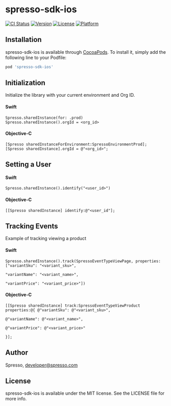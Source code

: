 # spresso-sdk-ios

[![CI Status](https://img.shields.io/travis/Spresso/spresso-sdk-ios.svg?style=flat)](https://travis-ci.org/Spresso/spresso-sdk-ios)
[![Version](https://img.shields.io/cocoapods/v/spresso-sdk-ios.svg?style=flat)](https://cocoapods.org/pods/spresso-sdk-ios)
[![License](https://img.shields.io/cocoapods/l/spresso-sdk-ios.svg?style=flat)](https://cocoapods.org/pods/spresso-sdk-ios)
[![Platform](https://img.shields.io/cocoapods/p/spresso-sdk-ios.svg?style=flat)](https://cocoapods.org/pods/spresso-sdk-ios)


## Installation

spresso-sdk-ios is available through [CocoaPods](https://cocoapods.org). To install
it, simply add the following line to your Podfile:

```ruby
pod 'spresso-sdk-ios'
```

## Initialization

Initialize the library with your current environment and Org ID.

#### Swift

```
Spresso.sharedInstance(for: .prod)
Spresso.sharedInstance().orgId = <org_id>
```

#### Objective-C

```
[Spresso sharedInstanceForEnvironment:SpressoEnvironmentProd];
[Spresso sharedInstance].orgId = @"<org_id>";
```

## Setting a User

#### Swift

```
Spresso.sharedInstance().identify("<user_id>")
```

#### Objective-C

```
[[Spresso sharedInstance] identify:@"<user_id"];
```

## Tracking Events

Example of tracking viewing a product

#### Swift

```
Spresso.sharedInstance().track(SpressoEventTypeViewPage, properties: ["variantSku": "<variant_sku>",
                                                                              "variantName": "<variant_name>",
                                                                              "variantPrice": "<variant_price>"])
```

#### Objective-C

```
[[Spresso sharedInstance] track:SpressoEventTypeViewProduct properties:@{ @"variantSku": @"<variant_sku>",
                                                                              @"variantName": @"<variant_name>",
                                                                              @"variantPrice": @"<variant_price>"
                                                                           }];
```

## Author

Spresso, developer@spresso.com

## License

spresso-sdk-ios is available under the MIT license. See the LICENSE file for more info.

